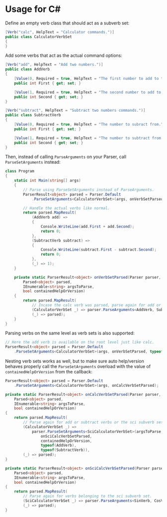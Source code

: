 # Usage for C#
Define an empty verb class that should act as a subverb set:

```csharp
[Verb("calc", HelpText = "Calculator commands.")]
public class CalculatorVerbSet
{
}
```

Add some verbs that act as the actual command options:

```csharp
[Verb("add", HelpText = "Add two numbers.")]
public class AddVerb
{
    [Value(0, Required = true, HelpText = "The first number to add to the second.")]
    public int First { get; set; }

    [Value(1, Required = true, HelpText = "The second number to add to the first.")]
    public int Second { get; set; }
}

[Verb("subtract", HelpText = "Subtract two numbers commands.")]
public class SubtractVerb
{
    [Value(0, Required = true, HelpText = "The number to subract from.")]
    public int First { get; set; }

    [Value(1, Required = true, HelpText = "The number to subtract from the first.")]
    public int Second { get; set; }
}
```

Then, instead of calling ```ParseArguments``` on your Parser, call ```ParseSetArguments``` instead:

```csharp
class Program
{
    static int Main(string[] args)
    {
        // Parse using ParseSetArguments instead of ParseArguments.
        ParserResult<object> parsed = Parser.Default
            .ParseSetArguments<CalculatorVerbSet>(args, onVerbSetParsed);

        // Handle the actual verbs like normal.
        return parsed.MapResult(
            (AddVerb add) =>
            {
                Console.WriteLine(add.First + add.Second);
                return 0;
            },
            (SubtractVerb subtract) =>
            {
                Console.WriteLine(subtract.First - subtract.Second);
                return 0;
            },
            (_) => 1);
    }

    private static ParserResult<object> onVerbSetParsed(Parser parser,
        Parsed<object> parsed,
        IEnumerable<string> argsToParse,
        bool containedHelpOrVersion)
    {
        return parsed.MapResult(
            // Incase the calc verb was parsed, parse again for add or subtract.
            (CalculatorVerbSet _) => parser.ParseArguments<AddVerb, SubtractVerb>(argsToParse),
            (_) => parsed);
    }
}
```

Parsing verbs on the same level as verb sets is also supported:

```csharp
// Here the add verb is available on the root level just like calc.
ParserResult<object> parsed = Parser.Default
    .ParseSetArguments<CalculatorVerbSet>(args, onVerbSetParsed, typeof(AddVerb));
```

Nesting verb sets works as well, but to make sure auto help/version behaves properly call the ```ParseSetArguments``` overload with the value of ```containedHelpOrVersion``` from the callback:

```csharp
ParserResult<object> parsed = Parser.Default
    .ParseSetArguments<CalculatorVerbSet>(args, onCalcVerbSetParsed);

private static ParserResult<object> onCalcVerbSetParsed(Parser parser,
    Parsed<object> parsed,
    IEnumerable<string> argsToParse,
    bool containedHelpOrVersion)
{
    return parsed.MapResult(
        // Parse again for add or subtract verbs or the sci subverb set and pass containedHelpOrVersion.
        (CalculatorVerbSet _) =>
            parser.ParseSetArguments<SciCalculatorVerbSet>(argsToParse,
                onSciCalcVerbSetParsed,
                containedHelpOrVersion,
                typeof(AddVerb),
                typeof(SubtractVerb)),
        (_) => parsed);
}

private static ParserResult<object> onSciCalcVerbSetParsed(Parser parser,
    Parsed<object> parsed,
    IEnumerable<string> argsToParse,
    bool containedHelpOrVersion)
{
    return parsed.MapResult(
        // Parse again for verbs belonging to the sci subverb set.
        (SciCalculatorVerbSet _) => parser.ParseArguments<SinVerb, CosVerb, TanVerb>(argsToParse),
        (_) => parsed);
}
```